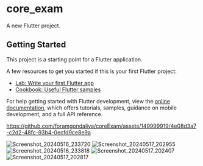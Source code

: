 # core_exam

A new Flutter project.

## Getting Started

This project is a starting point for a Flutter application.

A few resources to get you started if this is your first Flutter project:

- [Lab: Write your first Flutter app](https://docs.flutter.dev/get-started/codelab)
- [Cookbook: Useful Flutter samples](https://docs.flutter.dev/cookbook)

For help getting started with Flutter development, view the
[online documentation](https://docs.flutter.dev/), which offers tutorials,
samples, guidance on mobile development, and a full API reference.


https://github.com/foramgondaliya/coreExam/assets/149999919/4e08d3a7-c2d2-48fc-93b4-0ecfd9ce8e9a



![Screenshot_20240516_233720](https://github.com/foramgondaliya/coreExam/assets/149999919/107e9027-e612-4e14-aab6-242a123d2055)
![Screenshot_20240517_202955](https://github.com/foramgondaliya/coreExam/assets/149999919/aeb55061-69ea-4ca6-a3ba-bdc4585cec6b)
![Screenshot_20240516_233818](https://github.com/foramgondaliya/coreExam/assets/149999919/9f6f6f46-1f56-4060-884e-ba655e659818)
![Screenshot_20240517_202407](https://github.com/foramgondaliya/coreExam/assets/149999919/27292c56-6092-4b1b-8ada-5689395e2846)
![Screenshot_20240517_202817](https://github.com/foramgondaliya/coreExam/assets/149999919/c7607eb1-c395-49d5-a846-e4d5825e60f0)


